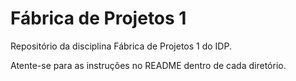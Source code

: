 # Fábrica de Projetos 1

Repositório da disciplina Fábrica de Projetos 1 do IDP.

Atente-se para as instruções no README dentro de cada diretório.